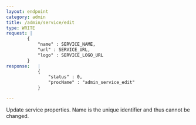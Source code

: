 ```yaml
---
layout: endpoint
category: admin
title: /admin/service/edit
type: WRITE
request: |
        {
            "name" : SERVICE_NAME,
            "url" : SERVICE_URL,
            "logo" : SERVICE_LOGO_URL
        }
response:   |
            {
                "status" : 0,
                "procName" : "admin_service_edit"
            }

---
```


Update service properties. Name is the unique identifier and thus cannot be changed.